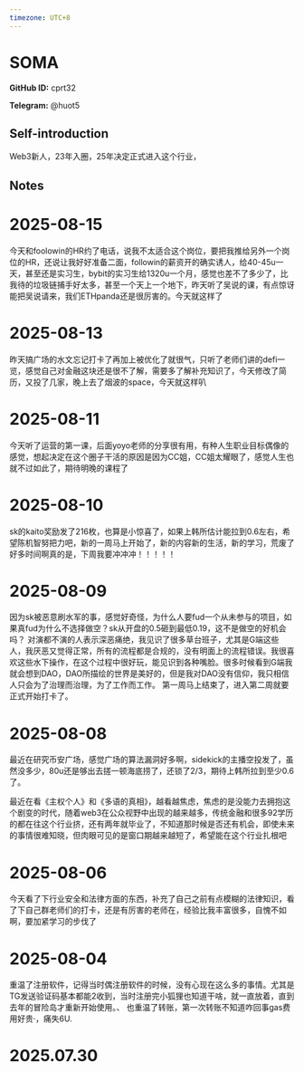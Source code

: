 ```yaml
---
timezone: UTC+8
---
```


# SOMA

**GitHub ID:** cprt32

**Telegram:** @huot5

## Self-introduction

Web3新人，23年入圈，25年决定正式进入这个行业，

## Notes

<!-- Content_START -->
# 2025-08-15

今天和foolowin的HR约了电话，说我不太适合这个岗位，要把我推给另外一个岗位的HR，还说让我好好准备二面，followin的薪资开的确实诱人，给40-45u一天，甚至还是实习生，bybit的实习生给1320u一个月，感觉也差不了多少了，比我待的垃圾链捕手好太多，甚至一个天上一个地下，昨天听了吴说的课，有点惊讶能把吴说请来，我们ETHpanda还是很厉害的。今天就这样了

# 2025-08-13

昨天搞广场的水文忘记打卡了再加上被优化了就很气，只听了老师们讲的defi一览，感觉自己对金融这块还是很不了解，需要多了解补充知识了，今天修改了简历，又投了几家，晚上去了烟波的space，今天就这样叭

# 2025-08-11

今天听了运营的第一课，后面yoyo老师的分享很有用，有种人生职业目标偶像的感觉，想起决定在这个圈子干活的原因是因为CC姐，CC姐太耀眼了，感觉人生也就不过如此了，期待明晚的课程了

# 2025-08-10

sk的kaito奖励发了216枚，也算是小惊喜了，如果上韩所估计能拉到0.6左右，希望陈机智努把力吧，新的一周马上开始了，新的内容新的生活，新的学习，荒废了好多时间啊真的是，下周我要冲冲冲！！！！！

# 2025-08-09

因为sk被恶意刷水军的事，感觉好奇怪，为什么人要fud一个从未参与的项目，如果真fud为什么不选择做空？sk从开盘的0.5砸到最低0.19，这不是做空的好机会吗？
对演都不演的人表示深恶痛绝，我见识了很多草台班子，尤其是G端这些人，我厌恶又觉得正常，所有的流程都是合规的，没有明面上的流程错误。我很喜欢这些水下操作，在这个过程中很好玩，能见识到各种嘴脸。很多时候看到G端我就会想到DAO，DAO所描绘的世界是美好的，但是我对DAO没有信仰，我只相信人只会为了治理而治理，为了工作而工作。
第一周马上结束了，进入第二周就要正式开始打卡了。

# 2025-08-08

最近在研究币安广场，感觉广场的算法漏洞好多啊，sidekick的主播空投发了，虽然没多少，80u还是够出去搓一顿海底捞了，还锁了2/3，期待上韩所拉到至少0.6了。

最近在看《主权个人》和《多语的真相》，越看越焦虑，焦虑的是没能力去拥抱这个剧变的时代，随着web3在公众视野中出现的越来越多，传统金融和很多92学历的都在往这个行业挤，还有两年就毕业了，不知道那时候是否还有机会，即使未来的事情很难知晓，但肉眼可见的是窗口期越来越短了，希望能在这个行业扎根吧

# 2025-08-06

今天看了下行业安全和法律方面的东西，补充了自己之前有点模糊的法律知识，看了下自己群老师们的打卡，还是有厉害的老师在，经验比我丰富很多，自愧不如啊，要加紧学习的步伐了

# 2025-08-04

重温了注册软件，记得当时偶注册软件的时候，没有心现在这么多的事情。尤其是TG发送验证码基本都能2收到，当时注册完小狐狸也知道干啥，就一直放着，直到去年的冒险岛才重新开始使用。、
也重温了转账，第一次转账不知道咋回事gas费用好贵·，痛失6U.


# 2025.07.30


<!-- Content_END -->
